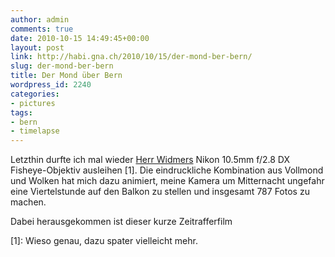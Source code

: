 ```yaml
---
author: admin
comments: true
date: 2010-10-15 14:49:45+00:00
layout: post
link: http://habi.gna.ch/2010/10/15/der-mond-ber-bern/
slug: der-mond-ber-bern
title: Der Mond über Bern
wordpress_id: 2240
categories:
- pictures
tags:
- bern
- timelapse
---
```


Letzthin durfte ich mal wieder [Herr Widmers](http://blog.dasrecht.net/) Nikon 10.5mm f/2.8 DX Fisheye-Objektiv ausleihen [1]. Die eindruckliche Kombination aus Vollmond und Wolken hat mich dazu animiert, meine Kamera um Mitternacht ungefahr eine Viertelstunde auf den Balkon zu stellen und insgesamt 787 Fotos zu machen.




Dabei herausgekommen ist dieser kurze Zeitrafferfilm







[1]: Wieso genau, dazu spater vielleicht mehr.



